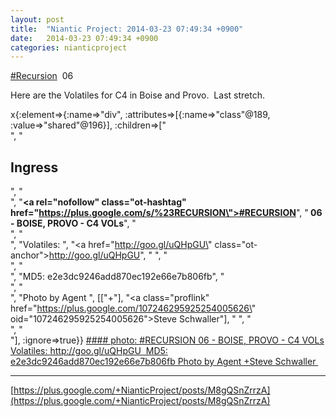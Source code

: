 ```yaml
---
layout: post
title:  "Niantic Project: 2014-03-23 07:49:34 +0900"
date:   2014-03-23 07:49:34 +0900
categories: nianticproject
---
```

[#Recursion](https://plus.google.com/s/%23Recursion "")  06

Here are the Volatiles for C4 in Boise and Provo.  Last stretch.  

x{:element=>{:name=>"div", :attributes=>[{:name=>"class"@189, :value=>"shared"@196}], :children=>["<br />", "<h2>Ingress</h2>", "<br />", "<b><a rel=\"nofollow\" class=\"ot-hashtag\" href=\"https://plus.google.com/s/%23RECURSION\">#RECURSION</a></b>", "<b> 06 - BOISE, PROVO - C4 VOLs</b>", "<br />", "<br />", "Volatiles: ", "<a href=\"http://goo.gl/uQHpGU\" class=\"ot-anchor\">http://goo.gl/uQHpGU</a>", " ", "<br />", "<br />", "MD5: e2e3dc9246add870ec192e66e7b806fb", "<br />", "<br />", "Photo by Agent ", [["+"], "<a class=\"proflink\" href=\"https://plus.google.com/107246295925254005626\" oid=\"107246295925254005626\">Steve Schwaller</a>"], " ", "<br />", "<br />"], :ignore=>true}}
[#### photo: #RECURSION 06 - BOISE, PROVO - C4 VOLs
Volatiles: http://goo.gl/uQHpGU 
MD5: e2e3dc9246add870ec192e66e7b806fb
Photo by Agent +Steve Schwaller ](https://lh4.googleusercontent.com/-GliobR1dxgU/Uy4SUo832OI/AAAAAAAAocc/QzKVWhXwLig/w2048-h1153/lone_provo.jpg "")
- - -
[https://plus.google.com/+NianticProject/posts/M8gQSnZrrzA](https://plus.google.com/+NianticProject/posts/M8gQSnZrrzA)
